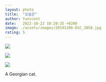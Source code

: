 ```yaml
---
layout: photo
title:  "오늘은"
author: Yunscent
date:   2022-10-22 10:20:35 +0200
image: ./assets/images/20191206-DSC_3858.jpg
rating: 5
---
```








![](./assets/images/20191206-DSC_3858.jpg)





![](./assets/images/20191206-DSC_3913.jpg)



![](./assets/images/20191206-DSC_3910.jpg)







A Georgian cat.